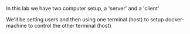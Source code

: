 In this lab we have two computer setup, a 'server' and  a 'client'

We'll be setting users and then using one terminal (host) to setup docker-machine to control the other terminal (host)

